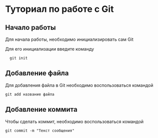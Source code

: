 # Туториал по работе с Git

## Начало работы

Для начала работы, необходимо инициализировать сам Git

Для его инициализации введите команду 

```
  git init
```

## Добавление файла

Для добавления файла в Git необходимо воспользоваться командой 

```
git add название файла
```

## Добавление коммита

Чтобы сделать коммит, необходимо воспользоваться командой

```
git commit -m "Текст сообщения"
```